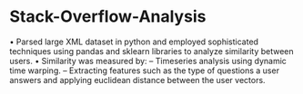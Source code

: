 # Stack-Overflow-Analysis
• Parsed large XML dataset in python and employed sophisticated techniques using pandas and sklearn libraries to analyze similarity between users.
• Similarity was measured by:
  – Timeseries analysis using dynamic time warping.
  – Extracting features such as the type of questions a user answers and applying euclidean distance between the user vectors.
